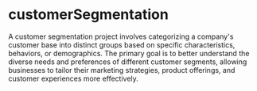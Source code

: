 # customerSegmentation
A customer segmentation project involves categorizing a company's customer base into distinct groups based on specific characteristics, behaviors, or demographics. The primary goal is to better understand the diverse needs and preferences of different customer segments, allowing businesses to tailor their marketing strategies, product offerings, and customer experiences more effectively.
